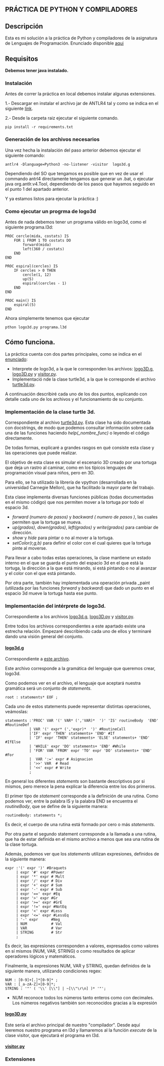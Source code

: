 ## PRÁCTICA DE PYTHON Y COMPILADORES

## Descripción

Esta es mi solución a la práctica de Python y compiladores de la asignatura de Lenguajes de Programación. Enunciado disponible [aqui](https://github.com/jordi-petit/lp-logo3d-2021)

## Requisitos

**Debemos tener java instalado.**

### Instalación

Antes de correr la práctica en local debemos instalar algunas extensiones.

1.- Descargar en instalar el archivo jar de ANTLR4 tal y como se indica en el siguiente [link](https://www.antlr.org/).

2.- Desde la carpeta raiz ejecutar el siguiente comando.

```
pip install -r requirements.txt
```

### Generación de los archivos necesarios

Una vez hecha la instalación del paso anterior debemos ejecutar el siguiente comando:

```
antlr4 -Dlanguage=Python3 -no-listener -visitor  logo3d.g
```

Dependiendo del SO que tengamos es posible que en vez de usar el commando antrl4 directamente tengamos que generar un .bat, o ejecutar java org.antlr.v4.Tool, dependiendo de los pasos que hayamos seguido en el punto 1 del apartado anterior.

Y ya estamos listos para ejecutar la práctica :)

### Como ejecutar un progrma de logo3d

Antes de nada debemos tener un programa válido en logo3d, como el siguiente programa.l3d:

```
PROC cercle(mida, costats) IS
    FOR i FROM 1 TO costats DO
        forward(mida)
        left(360 / costats)
    END
END

PROC espiral(cercles) IS
    IF cercles > 0 THEN
        cercle(1, 12)
        up(5)
        espiral(cercles - 1)
    END
END

PROC main() IS
    espiral(5)
END
```

Ahora simplemente tenemos que ejecutar

```
pthon logo3d.py programa.l3d
```

## Cómo funciona.

La práctica cuenta con dos partes principales, como se indica en el [enunciado](https://github.com/jordi-petit/lp-logo3d-2021):

- Interprete de logo3d, a la que le corresponden los archivos: [logo3D.g](https://github.com/mpl1018/LOGO3D/blob/main/logo3d.g), [logo3D.py](https://github.com/mpl1018/LOGO3D/blob/main/logo3d.py) y [visitor.py](https://github.com/mpl1018/LOGO3D/blob/main/visitor.py).
- Implementació nde la clase turtle3d, a la que le corresponde el archivo [turtle3d.py](https://github.com/mpl1018/LOGO3D/blob/main/turtle3d.py).

A continuación describiré cada uno de los dos puntos, explicando con detalle cada uno de los archivos y el funcionamiento de su conjunto.

### Implementación de la clase turtle 3d.

Correspondiente al archivo [turtle3d.py](https://github.com/mpl1018/LOGO3D/blob/main/turtle3d.py). Esta clase ha sido documentada con docstrings, de modo que podemos consultar información sobre cada una de las funciones haciendo _help(\_nombre_func)_ o leyendo el código directamente.

De todas formas, explicaré a grandes rasgos en qué consiste esta clase y las operaciones que puede realizar.

El objetivo de esta clase es simular el escenario 3D creado por una tortuga que deja un rastro al caminar, como en los típicos lenguajes de programación visual para niños, pero en 3D.

Para ello, se ha utilizado la librería de vpython (desarrollada en la universidad Carnegie Mellon), que ha facilitado la mayor parte del trabajo.

Esta clase implementa diversas funciones públicas (todas documentadas en el mismo código) que nos permiten mover a la tortuga por todo el espacio 3d.

- _forward (numero de pasos)_ y _backward ( numero de pasos )_, las cuales permiten que la tortuga se mueva.
- _up(grados)_, _down(grados)_, _left(grados)_ y _write(grados)_ para cambiar de dirección.
- _show_ y _hide_ para pintar o no al mover a la tortuga.
- _setColor(r,g,b)_ para definir el color con el cual quieres que la tortuga pinte al moverse.

Para llevar a cabo todas estas operaciones, la clase mantiene un estado interno en el que se guarda el punto del espacio 3d en el que está la tortuga, la dirección a la que está mirando, si está pintando o no al avanzar y el color con el que está pintando.

Por otra parte, también hay implementada una operación privada \_paint (utilizada por las funciones _forward_ y _backward_) que dado un punto en el espacio 3d mueve la tortuga hasta ese punto.

### Implementación del intérprete de logo3d.

Correspondiente a los archivos [logo3d.g](https://github.com/mpl1018/LOGO3D/blob/main/logo3d.g), [logo3D.py](https://github.com/mpl1018/LOGO3D/blob/main/logo3d.py) y [visitor.py](https://github.com/mpl1018/LOGO3D/blob/main/visitor.py).

Entre todos los archivos correspondientes a este apartado existe una estrecha relación. Empezaré describiendo cada uno de ellos y terminaré dando una visión general del conjunto.

#### [logo3d.g](https://github.com/mpl1018/LOGO3D/blob/main/logo3d.g)

Correspondiente a [este archivo](https://github.com/mpl1018/LOGO3D/blob/main/logo3d.g).

Este archivo corresponde a la gramática del lenguaje que queremos crear, logo3d.

Como podemos ver en el archivo, el lenguaje que aceptará nuestra gramática será un conjunto de _statements_.

`root : statements* EOF ;`

Cada uno de estos statements puede representar distintas operaciones, veámoslas:

```
statements :'PROC' VAR '(' VAR* (','VAR)*  ')' 'IS' routineBody  'END' #RoutineDef
           | VAR '(' expr* (','expr)*  ')' #RoutineCall
           |'IF' expr 'THEN' statements+ 'END' #If
           | 'IF' expr 'THEN' statements+ 'ELSE' statements+ 'END' #IfElse
           | 'WHILE' expr 'DO' statements+ 'END' #While
           | 'FOR' VAR 'FROM' expr 'TO' expr 'DO' statements+ 'END' #For
           |  VAR ':=' expr # Asignacion
           | '>>' VAR  # Read
           | '<<' expr # Write
           ;
```

En general los diferentes _statements_ son bastante descriptivos por si mismos, pero merece la pena explicar la diferencia entre los dos primeros.

El primer tipo de _statement_ corresponde a la definición de una rutina. Como podemos ver, entre la palabra IS y la palabra END se encuentra el _routineBody_, que se define de la siguiente manera:

```
routineBody: statements *;
```

Es decir, el cuerpo de una rutina está formado por cero o más _statements_.

Por otra parte el segundo statement corresponde a la llamada a una rutina, que ha de estar definida en el mismo archivo a menos que sea una rutina de la clase tortuga.

Además, podemos ver que los _statements_ utilizan expresiones, definidos de la siguiente manera:

```
expr :'(' expr ')' #Braquets
     | expr '#' expr #Power
     | expr '*' expr # Mult
     | expr '/' expr # Div
     | expr '+' expr # Sum
     | expr '-' expr # Sub
     | expr '==' expr #Eq
     | expr '>' expr #Gr
     | expr '>=' expr #GrE
     | expr '!=' expr #NotEq
     | expr '<' expr #Less
     | expr '<=' expr #LessEq
     | '-' expr      #Neg
     | NUM           # Val
     | VAR           # Var
     | STRING        # Str
     ;
```

Es decir, las expresiones corresponden a valores, expresados como valores en sí mismos (NUM, VAR, STRING) o como resultados de aplicar operadores lógicos y matemáticos.

Finalmente, la expresiones NUM, VAR y STRING, quedan definidos de la siguiente manera, utilizando condiciones regex:

```
NUM : [0-9]+[.]*[0-9]* ;
VAR : [_a-zA-Z]+[0-9]*;
STRING : '"' ( '\\' [\\"] | ~[\\"\r\n] )* '"';
```

- NUM reconoce todos los números tanto enteros como con decimales. Los números negativos también son reconocidos gracias a la expresión

#### [logo3D.py](https://github.com/mpl1018/LOGO3D/blob/main/logo3d.py)

Este sería el archivo principal de nuestro "compilador". Desde aquí leeremos nuestro programa en l3d y llamaremos al la función _execute_ de la clase visitor, que ejecutará el programa en l3d.

#### [visitor.py](https://github.com/mpl1018/LOGO3D/blob/main/visitor.py)

### Extensiones
